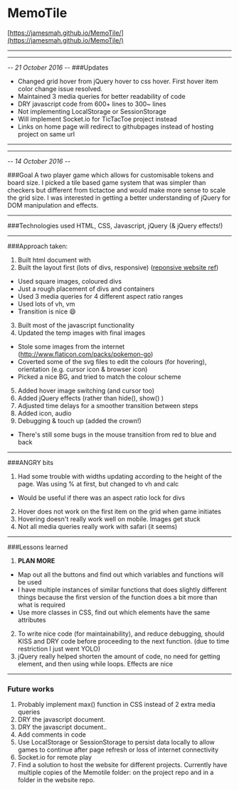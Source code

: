 # MemoTile
[https://jamesmah.github.io/MemoTile/](https://jamesmah.github.io/MemoTile/)

---

---

*-- 21 October 2016 --*
###Updates

* Changed grid hover from jQuery hover to css hover. First hover item color change issue resolved.
* Maintained 3 media queries for better readability of code
* DRY javascript code from 600+ lines to 300~ lines
* Not implementing LocalStorage or SessionStorage
* Will implement Socket.io for TicTacToe project instead
* Links on home page will redirect to githubpages instead of hosting project on same url

---

---

*-- 14 October 2016 --*

###Goal
A two player game which allows for customisable tokens and board size.
I picked a tile based game system that was simpler than checkers
but different from tictactoe and would make more sense to scale the grid size.
I was interested in getting a better understanding of jQuery for DOM manipulation and effects.

---

###Technologies used
HTML, CSS, Javascript, jQuery (& jQuery effects!)

---

###Approach taken:
1. Built html document with 
2. Built the layout first (lots of divs, responsive) ([reponsive website ref](http://games.cdn.famobi.com/html5games/0/1010-animals/7-2161a5/?fg_domain=play.famobi.com&fg_aid=A1000-1&fg_uid=6f19250d-f8f8-4bf0-9edc-b28ef81a86ec&fg_pid=4638e320-4444-4514-81c4-d80a8c662371&fg_beat=110#_ga=1.189308334.447018087.1476148857))
  * Used square images, coloured divs
  * Just a rough placement of divs and containers
  * Used 3 media queries for 4 different aspect ratio ranges
  * Used lots of vh, vm
  * Transition is nice :smile:
3. Built most of the javascript functionality
4. Updated the temp images with final images
  * Stole some images from the internet (http://www.flaticon.com/packs/pokemon-go)
  * Coverted some of the svg files to edit the colours (for hovering), orientation (e.g. cursor icon & browser icon)
  * Picked a nice BG, and tried to match the colour scheme
5. Added hover image switching (and cursor too)
6. Added jQuery effects (rather than hide(), show() )
7. Adjusted time delays for a smoother transition between steps
8. Added icon, audio
9. Debugging & touch up (added the crown!)
  * There's still some bugs in the mouse transition from red to blue and back

---

###ANGRY bits

1. Had some trouble with widths updating according to the height of the page. Was using % at first, but changed to vh and calc
* Would be useful if there was an aspect ratio lock for divs
2. Hover does not work on the first item on the grid when game initiates
3. Hovering doesn't really work well on mobile. Images get stuck
4. Not all media queries really work with safari (it seems)

---

###Lessons learned

1. **PLAN MORE**
  * Map out all the buttons and find out which variables and functions will be used
  * I have multiple instances of similar functions that does slightly different things because the first version of the function does a bit more than what is required
  * Use more classes in CSS, find out which elements have the same attributes
2. To write nice code (for maintainability), and reduce debugging, should KISS and DRY code before proceeding to the next function. (due to time restriction I just went YOLO)
3. jQuery really helped shorten the amount of code,
no need for getting element, and then using while loops. Effects are nice

---

### Future works

1. Probably implement max() function in CSS instead of 2 extra media queries
2. DRY the javascript document.
3. DRY the javascript document.. 
4. Add comments in code
5. Use LocalStorage or SessionStorage to persist data locally to allow games to continue after page refresh or loss of internet connectivity
6. Socket.io for remote play
7. Find a solution to host the website for different projects. Currently have multiple copies of the Memotile folder: on the project repo and in a folder in the website repo.

